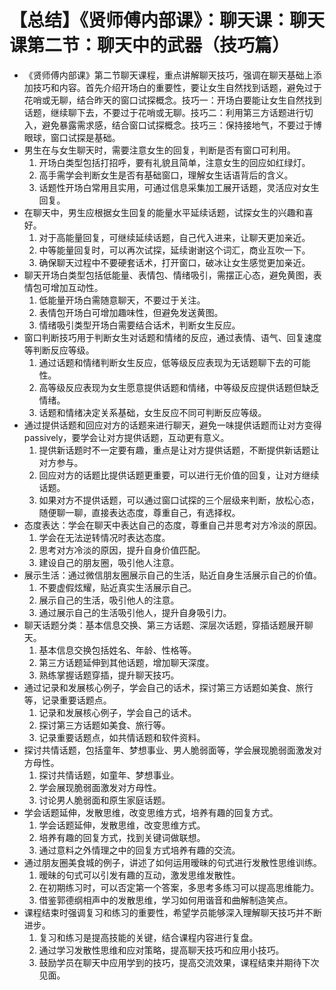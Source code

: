 # 【总结】《贤师傅内部课》：聊天课：聊天课第二节：聊天中的武器（技巧篇）

-   《贤师傅内部课》第二节聊天课程，重点讲解聊天技巧，强调在聊天基础上添加技巧和内容。首先介绍开场白的重要性，要让女生自然找到话题，避免过于花哨或无聊，结合昨天的窗口试探概念。技巧一：开场白要能让女生自然找到话题，继续聊下去，不要过于花哨或无聊。技巧二：利用第三方话题进行切入，避免暴露需求感，结合窗口试探概念。技巧三：保持接地气，不要过于博眼球，窗口试探是基础。
-   男生在与女生聊天时，需要注意女生的回复，判断是否有窗口可利用。
    1.  开场白类型包括打招呼，要有礼貌且简单，注意女生的回应如红绿灯。
    2.  高手需学会判断女生是否有基础窗口，理解女生话语背后的含义。
    3.  话题性开场白常用且实用，可通过信息采集加工展开话题，灵活应对女生回复。
-   在聊天中，男生应根据女生回复的能量水平延续话题，试探女生的兴趣和喜好。
    1.  对于高能量回复，可继续延续话题，自己代入进来，让聊天更加亲近。
    2.  中等能量回复时，可以再次试探，延续谢谢这个词汇，商业互吹一下。
    3.  确保聊天过程中不要硬套话术，打开窗口，破冰让女生感觉更加亲近。
-   聊天开场白类型包括低能量、表情包、情绪吸引，需摆正心态，避免黄图，表情包可增加互动性。
    1.  低能量开场白需随意聊天，不要过于关注。
    2.  表情包开场白可增加趣味性，但避免发送黄图。
    3.  情绪吸引类型开场白需要结合话术，判断女生反应。
-   窗口判断技巧用于判断女生对话题和情绪的反应，通过表情、语气、回复速度等判断反应等级。
    1.  通过话题和情绪判断女生反应，低等级反应表现为无话题聊下去的可能性。
    2.  高等级反应表现为女生愿意提供话题和情绪，中等级反应提供话题但缺乏情绪。
    3.  话题和情绪决定关系基础，女生反应不同可判断反应等级。
-   通过提供话题和回应对方的话题来进行聊天，避免一味提供话题而让对方变得 passively，要学会让对方提供话题，互动更有意义。
    1.  提供新话题时不一定要有趣，重点是让对方提供话题，不断提供新话题让对方参与。
    2.  回应对方的话题比提供话题更重要，可以进行无价值的回复，让对方继续话题。
    3.  如果对方不提供话题，可以通过窗口试探的三个层级来判断，放松心态，随便聊一聊，直接表达态度，尊重自己，有选择权。
-   态度表达：学会在聊天中表达自己的态度，尊重自己并思考对方冷淡的原因。
    1.  学会在无法逆转情况时表达态度。
    2.  思考对方冷淡的原因，提升自身价值匹配。
    3.  建设自己的朋友圈，吸引他人注意。
-   展示生活：通过微信朋友圈展示自己的生活，贴近自身生活展示自己的价值。
    1.  不要虚假炫耀，贴近真实生活展示自己。
    2.  展示自己的生活，吸引他人的注意。
    3.  通过展示自己的生活吸引他人，提升自身吸引力。
-   聊天话题分类：基本信息交换、第三方话题、深层次话题，穿插话题展开聊天。
    1.  基本信息交换包括姓名、年龄、性格等。
    2.  第三方话题延伸到其他话题，增加聊天深度。
    3.  熟练掌握话题穿插，提升聊天技巧。
-   通过记录和发展核心例子，学会自己的话术，探讨第三方话题如美食、旅行等，记录重要话题点。
    1.  记录和发展核心例子，学会自己的话术。
    2.  探讨第三方话题如美食、旅行等。
    3.  记录重要话题点，如共情话题和软件资料。
-   探讨共情话题，包括童年、梦想事业、男人脆弱面等，学会展现脆弱面激发对方母性。
    1.  探讨共情话题，如童年、梦想事业。
    2.  学会展现脆弱面激发对方母性。
    3.  讨论男人脆弱面和原生家庭话题。
-   学会话题延伸，发散思维，改变思维方式，培养有趣的回复方式。
    1.  学会话题延伸，发散思维，改变思维方式。
    2.  培养有趣的回复方式，找到关键词做联想。
    3.  通过意料之外情理之中的回复方式培养有趣的交流。
-   通过朋友圈美食城的例子，讲述了如何运用暧昧的句式进行发散性思维训练。
    1.  暧昧的句式可以引发有趣的互动，激发思维发散性。
    2.  在初期练习时，可以否定第一个答案，多思考多练习可以提高思维能力。
    3.  借鉴郭德纲相声中的发散思维，学习如何用谐音和曲解制造笑点。
-   课程结束时强调复习和练习的重要性，希望学员能够深入理解聊天技巧并不断进步。
    1.  复习和练习是提高技能的关键，结合课程内容进行复盘。
    2.  通过学习发散性思维和应对策略，提高聊天技巧和应用小技巧。
    3.  鼓励学员在聊天中应用学到的技巧，提高交流效果，课程结束并期待下次见面。